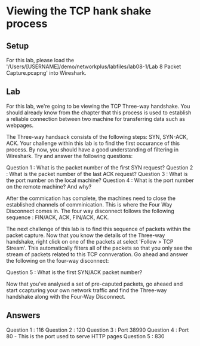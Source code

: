 # Viewing the TCP hank shake process

## Setup
For this lab, please load the '/Users/[USERNAME]/demo/networkplus/labfiles/lab08-1/Lab 8 Packet Capture.pcapng' into Wireshark.

## Lab 

For this lab, we're going to be viewing the TCP Three-way handshake. You should already know from the chapter that this process is used to establish a reliable connection between two machine for transferring data such as webpages.

The Three-way handsack consists of the following steps: SYN, SYN-ACK, ACK. Your challenge within this lab is to find the first occurance of this process. By now, you should have a good understanding of filtering in Wireshark. Try and answer the following questions:

Question 1 : What is the packet number of the first SYN request?
Question 2 : What is the packet number of the last ACK request?
Question 3 : What is the port number on the local machine? 
Question 4 : What is the port number on the remote machine? And why?

After the commication has complete, the machines need to close the established channels of comminication. This is where the Four Way Disconnect comes in. The four way disconnect follows the following sequence : FIN/ACK, ACK, FIN/ACK, ACK.

The next challenge of this lab is to find this sequence of packets within the packet capture. Now that you know the details of the Three-way handshake, right click on one of the packets at select 'Follow > TCP Stream'. This automatically filters all of the packets so that you only see the stream of packets related to this TCP connveration. Go ahead and answer the following on the four-way disconnect:

Question 5 : What is the first SYN/ACK packet number?

Now that you've analysed a set of pre-caputed packets, go aheaed and start ccapturing your own network traffic and find the Three-way handshake along with the Four-Way Disconnect.

## Answers
Question 1 : 116
Question 2 : 120
Question 3 : Port 38990
Question 4 : Port 80 - This is the port used to serve HTTP pages
Question 5 : 830
